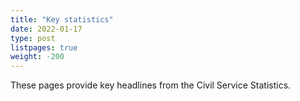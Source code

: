 ```yaml
---
title: "Key statistics"
date: 2022-01-17
type: post
listpages: true
weight: -200
---
```


These pages provide key headlines from the Civil Service Statistics.

